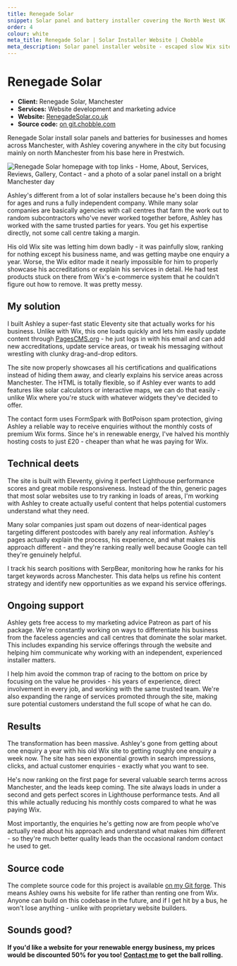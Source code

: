 ```yaml
---
title: Renegade Solar
snippet: Solar panel and battery installer covering the North West UK
order: 4
colour: white
meta_title: Renegade Solar | Solar Installer Website | Chobble
meta_description: Solar panel installer website - escaped slow Wix site - now gets weekly enquiries - Eleventy build with PagesCMS - Manchester web design example
---
```


# Renegade Solar

- **Client:** Renegade Solar, Manchester
- **Services:** Website development and marketing advice
- **Website:** [RenegadeSolar.co.uk](https://renegade-solar.co.uk)
- **Source code:** [on git.chobble.com](https://git.chobble.com/hosted-by-chobble/renegade-solar)

Renegade Solar install solar panels and batteries for businesses and homes across Manchester, with Ashley covering anywhere in the city but focusing mainly on north Manchester from his base here in Prestwich.

![Renegade Solar homepage with top links - Home, About, Services, Reviews, Gallery, Contact - and a photo of a solar panel install on a bright Manchester day](/assets/examples/renegade-solar.png)

Ashley's different from a lot of solar installers because he's been doing this for ages and runs a fully independent company. While many solar companies are basically agencies with call centres that farm the work out to random subcontractors who've never worked together before, Ashley has worked with the same trusted parties for years. You get his expertise directly, not some call centre taking a margin.

His old Wix site was letting him down badly - it was painfully slow, ranking for nothing except his business name, and was getting maybe one enquiry a year. Worse, the Wix editor made it nearly impossible for him to properly showcase his accreditations or explain his services in detail. He had test products stuck on there from Wix's e-commerce system that he couldn't figure out how to remove. It was pretty messy.

## My solution

I built Ashley a super-fast static Eleventy site that actually works for his business. Unlike with Wix, this one loads quickly and lets him easily update content through [PagesCMS.org](https://pagescms.org) - he just logs in with his email and can add new accreditations, update service areas, or tweak his messaging without wrestling with clunky drag-and-drop editors.

The site now properly showcases all his certifications and qualifications instead of hiding them away, and clearly explains his service areas across Manchester. The HTML is totally flexible, so if Ashley ever wants to add features like solar calculators or interactive maps, we can do that easily - unlike Wix where you're stuck with whatever widgets they've decided to offer.

The contact form uses FormSpark with BotPoison spam protection, giving Ashley a reliable way to receive enquiries without the monthly costs of premium Wix forms. Since he's in renewable energy, I've halved his monthly hosting costs to just £20 - cheaper than what he was paying for Wix.

## Technical deets

The site is built with Eleventy, giving it perfect Lighthouse performance scores and great mobile responsiveness. Instead of the thin, generic pages that most solar websites use to try ranking in loads of areas, I'm working with Ashley to create actually useful content that helps potential customers understand what they need.

Many solar companies just spam out dozens of near-identical pages targeting different postcodes with barely any real information. Ashley's pages actually explain the process, his experience, and what makes his approach different - and they're ranking really well because Google can tell they're genuinely helpful.

I track his search positions with SerpBear, monitoring how he ranks for his target keywords across Manchester. This data helps us refine his content strategy and identify new opportunities as we expand his service offerings.

## Ongoing support

Ashley gets free access to my marketing advice Patreon as part of his package. We're constantly working on ways to differentiate his business from the faceless agencies and call centres that dominate the solar market. This includes expanding his service offerings through the website and helping him communicate why working with an independent, experienced installer matters.

I help him avoid the common trap of racing to the bottom on price by focusing on the value he provides - his years of experience, direct involvement in every job, and working with the same trusted team. We're also expanding the range of services promoted through the site, making sure potential customers understand the full scope of what he can do.

## Results

The transformation has been massive. Ashley's gone from getting about one enquiry a year with his old Wix site to getting roughly one enquiry a week now. The site has seen exponential growth in search impressions, clicks, and actual customer enquiries - exactly what you want to see.

He's now ranking on the first page for several valuable search terms across Manchester, and the leads keep coming. The site always loads in under a second and gets perfect scores in Lighthouse performance tests. And all this while actually reducing his monthly costs compared to what he was paying Wix.

Most importantly, the enquiries he's getting now are from people who've actually read about his approach and understand what makes him different - so they're much better quality leads than the occasional random contact he used to get.

## Source code

The complete source code for this project is available [on my Git forge](https://git.chobble.com/hosted-by-chobble/renegade-solar). This means Ashley owns his website for life rather than renting one from Wix. Anyone can build on this codebase in the future, and if I get hit by a bus, he won't lose anything - unlike with proprietary website builders.

## Sounds good?

**If you'd like a website for your renewable energy business, my prices would be discounted 50% for you too! [Contact me](/contact/) to get the ball rolling.**
